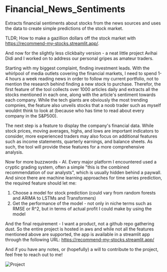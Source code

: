 # Financial_News_Sentiments
Extracts financial sentiments about stocks from the news sources and uses the data to create simple predictions of the stock market.

TLDR; How to make a gazillion dollars off the stock market with https://recommend-my-stocks.streamlit.app/.

And now for the slightly less clickbaity version - a neat little project Avihai Didi and I worked on to address our personal gripes as amateur traders.

Starting with my biggest complaint, finding investment leads. 
With the whirlpool of media outlets covering the financial markets, I need to spend 1-4 hours a week reading news in order to follow my current portfolio, not to mention the research behind finding a new stock to purchase.
Therefor, the first feature of the tool collects over 1000 articles daily and extracts all the stocks mentioned in each one, along with the article's sentiment towards each company.
While the tech giants are obviously the most trending compnies, the feature also unveils stocks that a noob trader such as myself wouldnt think to look at (because who has time to read about every company in the S&P500).

The next step is a feature to display the company's financial data. 
While stock prices, moving averages, highs, and lows are important indicators to consider, more experienced traders may also focus on additional features such as income statements, quarterly earnings, and balance sheets. As such, the tool will provide these features for a more comprehensive analysis.

Now for more buzzwords - AI. 
Every major platform I encountered used a cryptic grading system, often a simple "this is the combined recommendation of our analysts", which is usually hidden behind a paywall.
And since there are machine learning approaches for time series prediction, the required feature should let me:
1. Choose a model for stock prediction (could vary from random forests and ARIMA to LSTMs and Transformers)
2. Get the performance of the model - not only in niche terms such as RMSE or R^2, but in terms of actual profit I could make by using the model

And the final requirement - I want a product, not a github repo gathering dust.
So the entire project is hosted in aws and while not all the features mentioned above are supported, the app is available in a streamlit app through the following URL: https://recommend-my-stocks.streamlit.app/

And if you have any notes, or (hopefully) a will to contribute to the project, feel free to reach out to me!


![Project](https://user-images.githubusercontent.com/26568166/231538354-e6c84d30-f48c-457a-8673-3469d01735b3.png)
